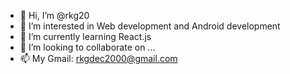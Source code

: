 - 👋 Hi, I’m @rkg20
- 👀 I’m interested in Web development and Android development
- 🌱 I’m currently learning React.js
- 💞️ I’m looking to collaborate on ...
- 📫 My Gmail: rkgdec2000@gmail.com

<!---
rkg20/rkg20 is a ✨ special ✨ repository because its `README.md` (this file) appears on your GitHub profile.
You can click the Preview link to take a look at your changes.
--->
